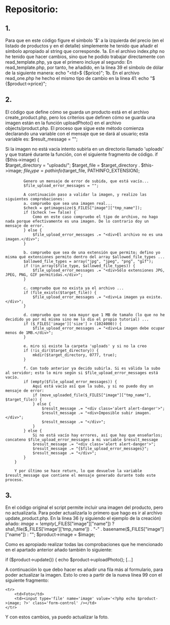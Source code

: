 # Repositorio:


## 1.
Para que en este código figure el símbolo '$' a la izquierda del precio (en el listado de productos y en el detalle) simplemente he tenido que añadir el símbolo apropiado al string que corresponde.
    1a. En el archivo index.php no he tenido que hacer cambios, sino que he podido trabajar directamente con read_template.php, ya que el primero incluye al segundo:
        En read_template.php, por tanto, he añadido, en la línea 39 el símbolo de dólar de la siguiente manera:
           echo "<td>$ {$price}</td>";
    1b. En el archivo read_one.php he hecho el mismo tipo de cambio en la línea 41:
            echo "<td>\$ {$product->price}</td>";
   

## 2.
El código que define cómo se guarda un producto está en el archivo create_product.php, pero los criterios que definen cómo se guarda una imagen están en la función uploadPhoto() en el archivo objects/product.php.
El proceso que sigue este método comienza declarando una variable con el mensaje que se dará al usuario; esta variable es:
$result_message = "";

Si la imagen no está vacía intento subirla en un directorio llamado 'uploads' y que trataré durante la función, con el siguiente fragmento de código.
        if ($this->image) {       
            $target_directory = "uploads/";
            $target_file = $target_directory . $this->image;
            $file_type = pathinfo($target_file, PATHINFO_EXTENSION);

            Genero un mensaje de error de subida, que está vacío...
            $file_upload_error_messages = "";

            A continuación paso a validar la imagen, y realizo las siguientes comprobaciones:
            a. compruebo que sea una imagen real...
            $check = getimagesize($_FILES["image"]["tmp_name"]);
            if ($check !== false) {
                Como en este caso compruebo el tipo de archivo, no hago nada porque efectivamente es una imagen. De lo contrario doy un mensaje de error.
            } else {
                $file_upload_error_messages .= "<div>El archivo no es una imagen.</div>";
            }

            b. compruebo que sea de una extensión que permito; defino yo misma qué extensiones permito dentro del array $allowed_file_types ...
            $allowed_file_types = array("jpg", "jpeg", "png", "gif");
            if (!in_array($file_type, $allowed_file_types)) {
                $file_upload_error_messages .= "<div>Sólo extensiones JPG, JPEG, PNG, GIF permitidas.</div>";
            }

            c. compruebo que no exista ya el archivo ...
            if (file_exists($target_file)) {
                $file_upload_error_messages .= "<div>La imagen ya existe.</div>";
            }

            d. compruebo que no sea mayor que 1 MB de tamaño (lo que no he decidido yo por mí misma sino me lo dio el propio tutorial) ...
            if ($_FILES['image']['size'] > (1024000)) {
                $file_upload_error_messages .= "<div>La imagen debe ocupar menos de 1MB.</div>";
            }

            e. miro si existe la carpeta 'uploads' y si no la creo
            if (!is_dir($target_directory)) {
                mkdir($target_directory, 0777, true);
            }

            f. Con todo anterior ya decido subirla. Si es válida la subo al servidor; esto lo miro según si $file_upload_error_messages está vacío.
            if (empty($file_upload_error_messages)) {
                Aquí está vacío así que la subo, y si no puedo doy un mensaje de error:
                if (move_uploaded_file($_FILES["image"]["tmp_name"], $target_file)) {
                } else {
                    $result_message .= "<div class='alert alert-danger'>";
                    $result_message .= "<div>Imposible subir imagen.</div>";
                    $result_message .= "</div>";
                }
            } else {
                Si no está vacío hay errores, así que hay que enseñarlos; concateno $file_upload_error_messages a mi variable $result_message
                $result_message .= "<div class='alert alert-danger'>";
                $result_message .= "{$file_upload_error_messages}";
                $result_message .= "</div>";
            }
        }

        Y por último se hace return, lo que devuelve la variable $result_message que contiene el mensaje generado durante todo este proceso.

## 3. 
En el código original el script permite incluir una imagen del producto, pero no actualizarla.
Para poder actualizarla lo primero que hago es ir al archivo update_product.php. En la línea 36 (y siguiendo el ejemplo de la creación) añado:
$image = !empty($_FILES["image"]["name"]) ? sha1_file($_FILES['image']['tmp_name']) . "-" . basename($_FILES["image"]["name"]) : "";
$product->image = $image;

Como es apropiado realizar todas las comprobaciones que he mencionado en el apartado anterior añado también lo siguiente:

if ($product->update()) {
    echo $product->uploadPhoto();
    [...]

A continuación lo que debo hacer es añadir una fila más al formulario, para poder actualizar la imagen. Esto lo creo a partir de la nueva línea 99 con el siguiente fragmento:

    <tr>
        <td>Foto</td>
        <td><input type='file' name='image' value='<?php echo $product->image; ?>' class='form-control' /></td>
    </tr>

Y con estos cambios, ya puedo actualizar la foto.